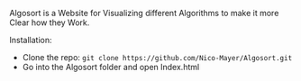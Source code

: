 Algosort is a Website for Visualizing different Algorithms to make it more Clear how they Work.

Installation:

- Clone the repo: 
```git clone https://github.com/Nico-Mayer/Algosort.git```
- Go into the Algosort folder and open Index.html

